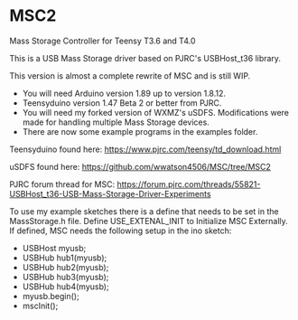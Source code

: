 # MSC2
Mass Storage Controller for Teensy T3.6 and T4.0

This is a USB Mass Storage driver based on PJRC's USBHost_t36 library.

This version is almost a complete rewrite of MSC and is still WIP.

- You will need Arduino version 1.89 up to version 1.8.12.
- Teensyduino version 1.47 Beta 2 or better from PJRC.
- You will need my forked version of WXMZ's uSDFS. Modifications
  were made for handling multiple Mass Storage devices.
- There are now some example programs in the examples folder.

Teensyduino found here: https://www.pjrc.com/teensy/td_download.html

uSDFS found here: https://github.com/wwatson4506/MSC/tree/MSC2

PJRC forum thread for MSC: https://forum.pjrc.com/threads/55821-USBHost_t36-USB-Mass-Storage-Driver-Experiments

To use my example sketches there is a define that needs to be set in the MassStorage.h file.
Define  USE_EXTENAL_INIT to Initialize MSC Externally.
If defined, MSC needs the following setup in the ino sketch:
- USBHost myusb;
- USBHub hub1(myusb);
- USBHub hub2(myusb);
- USBHub hub3(myusb);
- USBHub hub4(myusb);
- myusb.begin();
- mscInit();
